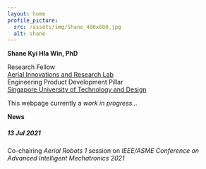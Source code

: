 ```yaml
---
layout: home
profile_picture:
  src: /assets/img/Shane_400x600.jpg
  alt: shane
---
```



**Shane Kyi Hla Win, PhD**  

Research Fellow<br>
<a href="https://www.youtube.com/channel/UC2vFNGGJxreSk42lAIt6v-w">Aerial Innovations and Research Lab</a><br>
Engineering Product Development Pillar<br>
<a href="https://sutd.edu.sg/">Singapore University of Technology and Design</a> 

This webpage currently a _work in progress..._

**News**

##### 13 Jul 2021    

Co-chairing _Aerial Robots 1_ session on _IEEE/ASME Conference on Advanced Intelligent Mechatronics 2021_
<!--stackedit_data:
eyJoaXN0b3J5IjpbOTMzMzI0Njg5LDM4NDMzODUxMF19
-->
